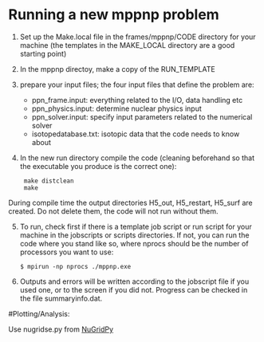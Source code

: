 # Running a new mppnp problem

1. Set up the Make.local file in the frames/mppnp/CODE directory for your
machine (the templates in the MAKE_LOCAL directory are a good starting point)

2. In the mppnp directoy, make a copy of the RUN_TEMPLATE

3. prepare your input files; the four input files that define the problem are:

    * ppn_frame.input:	everything related to the I/O, data handling etc
    * ppn_physics.input: determine nuclear physics input
    * ppn_solver.input: specify input parameters related to the numerical
solver
    * isotopedatabase.txt: isotopic data that the code needs to know about

4. In the new run directory compile the code (cleaning beforehand so that the
executable you produce is the correct one):

        make distclean
        make

During compile time the output directories H5_out, H5_restart, H5_surf
are created. Do not delete them, the code will not run without them.

5. To run, check first if there is a template job script or run script for your
machine in the jobscripts or scripts directories. If not, you can run the code
where you stand like so, where nprocs should be the number of processors you
want to use:

       $ mpirun -np nprocs ./mppnp.exe

6. Outputs and errors will be written according to the jobscript file if you
used one, or to the screen if you did not. Progress can be checked in the file
summaryinfo.dat.


#Plotting/Analysis: 

Use nugridse.py from [NuGridPy](https://github.com/NuGrid/NuGridPy)
